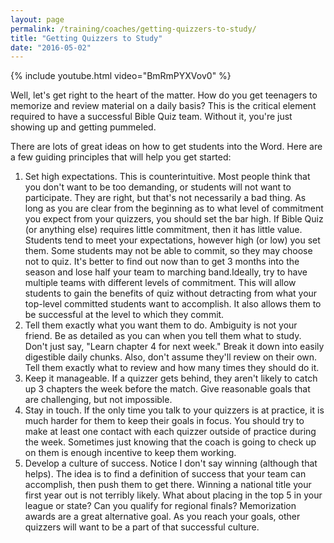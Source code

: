 ```yaml
---
layout: page
permalink: /training/coaches/getting-quizzers-to-study/
title: "Getting Quizzers to Study"
date: "2016-05-02"
---
```


{% include youtube.html
   video="BmRmPYXVov0" %}

Well, let's get right to the heart of the matter. How do you get teenagers to memorize and review material on a daily basis? This is the critical element required to have a successful Bible Quiz team. Without it, you're just showing up and getting pummeled.

There are lots of great ideas on how to get students into the Word. Here are a few guiding principles that will help you get started:

1. Set high expectations. This is counterintuitive. Most people think that you don't want to be too demanding, or students will not want to participate. They are right, but that's not necessarily a bad thing. As long as you are clear from the beginning as to what level of commitment you expect from your quizzers, you should set the bar high. If Bible Quiz (or anything else) requires little commitment, then it has little value. Students tend to meet your expectations, however high (or low) you set them. Some students may not be able to commit, so they may choose not to quiz. It's better to find out now than to get 3 months into the season and lose half your team to marching band.Ideally, try to have multiple teams with different levels of commitment. This will allow students to gain the benefits of quiz without detracting from what your top-level committed students want to accomplish. It also allows them to be successful at the level to which they commit.
2. Tell them exactly what you want them to do. Ambiguity is not your friend. Be as detailed as you can when you tell them what to study. Don't just say, "Learn chapter 4 for next week." Break it down into easily digestible daily chunks. Also, don't assume they'll review on their own. Tell them exactly what to review and how many times they should do it.
3. Keep it manageable. If a quizzer gets behind, they aren't likely to catch up 3 chapters the week before the match. Give reasonable goals that are challenging, but not impossible.
4. Stay in touch. If the only time you talk to your quizzers is at practice, it is much harder for them to keep their goals in focus. You should try to make at least one contact with each quizzer outside of practice during the week. Sometimes just knowing that the coach is going to check up on them is enough incentive to keep them working.
5. Develop a culture of success. Notice I don't say winning (although that helps). The idea is to find a definition of success that your team can accomplish, then push them to get there. Winning a national title your first year out is not terribly likely. What about placing in the top 5 in your league or state? Can you qualify for regional finals? Memorization awards are a great alternative goal. As you reach your goals, other quizzers will want to be a part of that successful culture.
